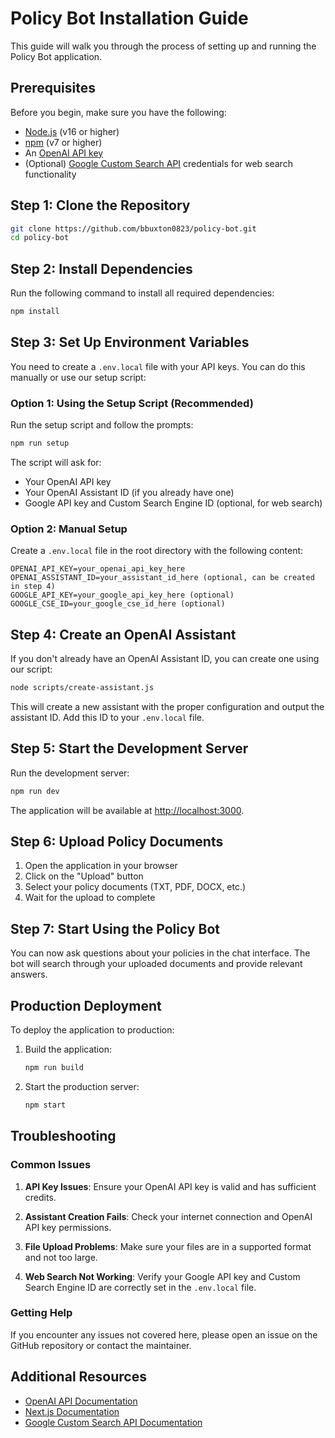 # Policy Bot Installation Guide

This guide will walk you through the process of setting up and running the Policy Bot application.

## Prerequisites

Before you begin, make sure you have the following:

- [Node.js](https://nodejs.org/) (v16 or higher)
- [npm](https://www.npmjs.com/) (v7 or higher)
- An [OpenAI API key](https://platform.openai.com/api-keys)
- (Optional) [Google Custom Search API](https://developers.google.com/custom-search/v1/overview) credentials for web search functionality

## Step 1: Clone the Repository

```bash
git clone https://github.com/bbuxton0823/policy-bot.git
cd policy-bot
```

## Step 2: Install Dependencies

Run the following command to install all required dependencies:

```bash
npm install
```

## Step 3: Set Up Environment Variables

You need to create a `.env.local` file with your API keys. You can do this manually or use our setup script:

### Option 1: Using the Setup Script (Recommended)

Run the setup script and follow the prompts:

```bash
npm run setup
```

The script will ask for:
- Your OpenAI API key
- Your OpenAI Assistant ID (if you already have one)
- Google API key and Custom Search Engine ID (optional, for web search)

### Option 2: Manual Setup

Create a `.env.local` file in the root directory with the following content:

```
OPENAI_API_KEY=your_openai_api_key_here
OPENAI_ASSISTANT_ID=your_assistant_id_here (optional, can be created in step 4)
GOOGLE_API_KEY=your_google_api_key_here (optional)
GOOGLE_CSE_ID=your_google_cse_id_here (optional)
```

## Step 4: Create an OpenAI Assistant

If you don't already have an OpenAI Assistant ID, you can create one using our script:

```bash
node scripts/create-assistant.js
```

This will create a new assistant with the proper configuration and output the assistant ID. Add this ID to your `.env.local` file.

## Step 5: Start the Development Server

Run the development server:

```bash
npm run dev
```

The application will be available at [http://localhost:3000](http://localhost:3000).

## Step 6: Upload Policy Documents

1. Open the application in your browser
2. Click on the "Upload" button
3. Select your policy documents (TXT, PDF, DOCX, etc.)
4. Wait for the upload to complete

## Step 7: Start Using the Policy Bot

You can now ask questions about your policies in the chat interface. The bot will search through your uploaded documents and provide relevant answers.

## Production Deployment

To deploy the application to production:

1. Build the application:
   ```bash
   npm run build
   ```

2. Start the production server:
   ```bash
   npm start
   ```

## Troubleshooting

### Common Issues

1. **API Key Issues**: Ensure your OpenAI API key is valid and has sufficient credits.

2. **Assistant Creation Fails**: Check your internet connection and OpenAI API key permissions.

3. **File Upload Problems**: Make sure your files are in a supported format and not too large.

4. **Web Search Not Working**: Verify your Google API key and Custom Search Engine ID are correctly set in the `.env.local` file.

### Getting Help

If you encounter any issues not covered here, please open an issue on the GitHub repository or contact the maintainer.

## Additional Resources

- [OpenAI API Documentation](https://platform.openai.com/docs/api-reference)
- [Next.js Documentation](https://nextjs.org/docs)
- [Google Custom Search API Documentation](https://developers.google.com/custom-search/v1/overview) 
